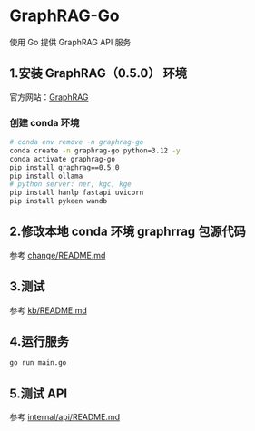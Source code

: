 # GraphRAG-Go

使用 Go 提供 GraphRAG API 服务

## 1.安装 GraphRAG（0.5.0） 环境

官方网站：[GraphRAG](https://microsoft.github.io/graphrag/)

### 创建 conda 环境

```bash
# conda env remove -n graphrag-go
conda create -n graphrag-go python=3.12 -y
conda activate graphrag-go
pip install graphrag==0.5.0
pip install ollama
# python server: ner, kgc, kge
pip install hanlp fastapi uvicorn
pip install pykeen wandb
```

## 2.修改本地 conda 环境 graphrrag 包源代码

参考 [change/README.md](./change/README.md)

## 3.测试

参考 [kb/README.md](./kb/README.md)

## 4.运行服务

```bash
go run main.go
```

## 5.测试 API

参考 [internal/api/README.md](./internal/api/README.md)
